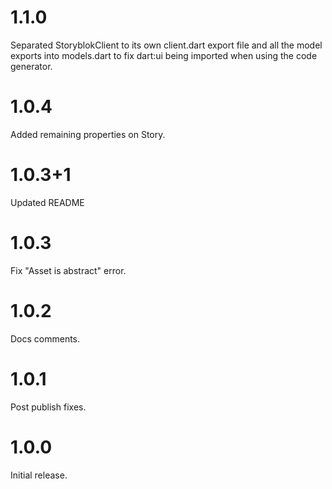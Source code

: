 # 1.1.0

Separated StoryblokClient to its own client.dart export file and all the model
exports into models.dart to fix dart:ui being imported when using the code
generator.

# 1.0.4

Added remaining properties on Story.

# 1.0.3+1

Updated README

# 1.0.3

Fix "Asset is abstract" error.

# 1.0.2

Docs comments.

# 1.0.1

Post publish fixes.

# 1.0.0

Initial release.
